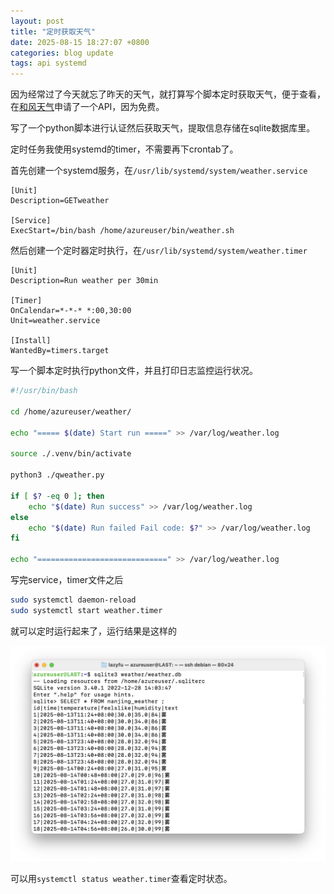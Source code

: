 ```yaml
---
layout: post
title: "定时获取天气"
date: 2025-08-15 18:27:07 +0800
categories: blog update
tags: api systemd
---
```


因为经常过了今天就忘了昨天的天气，就打算写个脚本定时获取天气，便于查看，在[和风天气](https://dev.qweather.com)申请了一个API，因为免费。

写了一个python脚本进行认证然后获取天气，提取信息存储在sqlite数据库里。

定时任务我使用systemd的timer，不需要再下crontab了。

首先创建一个systemd服务，在`/usr/lib/systemd/system/weather.service`

```service
[Unit]
Description=GETweather

[Service]
ExecStart=/bin/bash /home/azureuser/bin/weather.sh
```

然后创建一个定时器定时执行，在`/usr/lib/systemd/system/weather.timer`

```timer
[Unit]
Description=Run weather per 30min

[Timer]
OnCalendar=*-*-* *:00,30:00
Unit=weather.service

[Install]
WantedBy=timers.target
```

写一个脚本定时执行python文件，并且打印日志监控运行状况。

```bash
#!/usr/bin/bash

cd /home/azureuser/weather/

echo "===== $(date) Start run =====" >> /var/log/weather.log

source ./.venv/bin/activate

python3 ./qweather.py

if [ $? -eq 0 ]; then
    echo "$(date) Run success" >> /var/log/weather.log
else
    echo "$(date) Run failed Fail code: $?" >> /var/log/weather.log
fi

echo "=============================" >> /var/log/weather.log
```

写完service，timer文件之后

```bash
sudo systemctl daemon-reload
sudo systemctl start weather.timer
```

就可以定时运行起来了，运行结果是这样的

![weather](/assets/images/250815-weather.png)

可以用`systemctl status weather.timer`查看定时状态。
